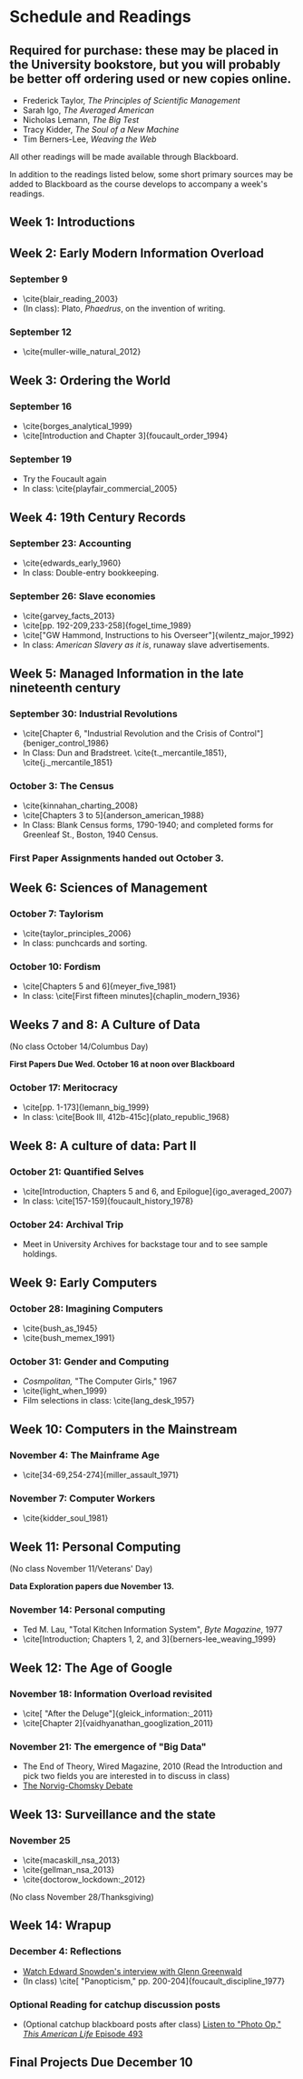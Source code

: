 # Schedule and Readings

## Required for purchase: these may be placed in the University bookstore, but you will probably be better off ordering used or new copies online.

* Frederick Taylor, *The Principles of Scientific Management*
* Sarah Igo, *The Averaged American*
* Nicholas Lemann, *The Big Test*
* Tracy Kidder, *The Soul of a New Machine*
* Tim Berners-Lee, *Weaving the Web*

All other readings will be made available through Blackboard.

In addition to the readings listed below, some short primary sources may be added to Blackboard as the course develops to accompany a week's readings.

## Week 1: Introductions ##

## Week 2: Early Modern Information Overload ##

### September 9 ###

* \cite{blair_reading_2003}
* (In class): Plato, *Phaedrus*, on the invention of writing.

### September 12 ###

* \cite{muller-wille_natural_2012}

## Week 3: Ordering the World

### September 16 ###

* \cite{borges_analytical_1999}
* \cite[Introduction and Chapter 3]{foucault_order_1994}

### September 19 ###

* Try the Foucault again
* In class: \cite{playfair_commercial_2005}

## Week 4: 19th Century Records

### September 23: Accounting ###

* \cite{edwards_early_1960}	 
* In class: Double-entry bookkeeping.

### September 26: Slave economies ###

* \cite{garvey_facts_2013}
* \cite[pp. 192-209,233-258]{fogel_time_1989}
* \cite["GW Hammond, Instructions to his Overseer"]{wilentz_major_1992}
* In class: *American Slavery as it is*, runaway slave advertisements.

## Week 5: Managed Information in the late nineteenth century

### September 30: Industrial Revolutions

* \cite[Chapter 6, "Industrial Revolution and the Crisis of Control"]{beniger_control_1986}
* In Class: Dun and Bradstreet. \cite{t._mercantile_1851}, \cite{j._mercantile_1851}

### October 3: The Census ###

* \cite{kinnahan_charting_2008}
* \cite[Chapters 3 to 5]{anderson_american_1988}
* In Class: Blank Census forms, 1790-1940; and completed forms for Greenleaf St., Boston, 1940 Census.

### First Paper Assignments handed out October 3. ###

## Week 6: Sciences of Management ##

### October 7: Taylorism ###

* \cite{taylor_principles_2006}
* In class: punchcards and sorting.

### October 10: Fordism ###
* \cite[Chapters 5 and 6]{meyer_five_1981}
* In class: \cite[First fifteen minutes]{chaplin_modern_1936}

## Weeks 7 and 8: A Culture of Data ##

(No class October 14/Columbus Day)

**First Papers Due Wed. October 16 at noon over Blackboard**

### October 17: Meritocracy ###

* \cite[pp. 1-173]{lemann_big_1999}
* In class: \cite[Book III, 412b-415c]{plato_republic_1968}

## Week 8: A culture of data: Part II ##

### October 21: Quantified Selves ###

* \cite[Introduction, Chapters 5 and 6, and Epilogue]{igo_averaged_2007}
* In class: \cite[157-159]{foucault_history_1978}

### October 24: Archival Trip ###

* Meet in University Archives for backstage tour and to see sample holdings.

## Week 9: Early Computers

### October 28: Imagining Computers ###
* \cite{bush_as_1945}
* \cite{bush_memex_1991}

### October 31: Gender and Computing ###

* *Cosmpolitan,* "The Computer Girls," 1967
* \cite{light_when_1999}
* Film selections in class: \cite{lang_desk_1957}

## Week 10: Computers in the Mainstream

### November 4: The Mainframe Age
* \cite[34-69,254-274]{miller_assault_1971}

### November 7: Computer Workers
* \cite{kidder_soul_1981}

## Week 11: Personal Computing ##

(No class November 11/Veterans' Day)

**Data Exploration papers due November 13.**

### November 14: Personal computing ###

* Ted M. Lau, "Total Kitchen Information System", *Byte Magazine*, 1977
* \cite[Introduction; Chapters 1, 2, and 3]{berners-lee_weaving_1999}


## Week 12: The Age of Google ##

### November 18: Information Overload revisited ###

* \cite[ "After the Deluge"]{gleick_information:_2011}
* \cite[Chapter 2]{vaidhyanathan_googlization_2011}

### November 21: The emergence of "Big Data" ###

* The End of Theory, Wired Magazine, 2010 (Read the Introduction and pick two fields you are interested in to discuss in class)
* [The Norvig-Chomsky Debate](http://norvig.com/chomsky.html)

## Week 13: Surveillance and the state ##

### November 25 ###


* \cite{macaskill_nsa_2013}
* \cite{gellman_nsa_2013}
* \cite{doctorow_lockdown:_2012}

(No class November 28/Thanksgiving)

## Week 14: Wrapup ##

### December 4: Reflections ###

* [Watch Edward Snowden's interview with Glenn Greenwald](http://www.youtube.com/watch?v=5yB3n9fu-rM)
* (In class) \cite[ "Panopticism," pp. 200-204]{foucault_discipline_1977}

### Optional Reading for catchup discussion posts ###

* (Optional catchup blackboard posts after class) [Listen to "Photo Op," *This American Life* Episode 493](http://www.thisamericanlife.org/radio-archives/episode/493/picture-show?act=1)



## Final Projects Due December 10
